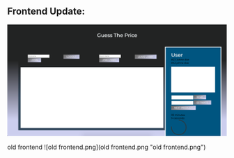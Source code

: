 ## Frontend Update:
![frontend.png](frontend.png "frontend.png")

old frontend
![old frontend.png](old frontend.png "old frontend.png")
